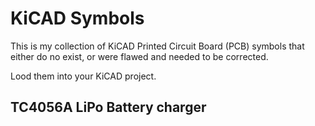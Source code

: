 # KiCAD Symbols
This is my collection of KiCAD Printed Circuit Board (PCB) symbols that either do no exist, or were flawed and needed to be corrected.

Lood them into your KiCAD project.

## TC4056A LiPo Battery charger

